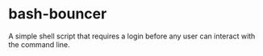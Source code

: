 # bash-bouncer
A simple shell script that requires a login before any user can interact with the command line.
